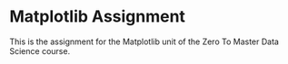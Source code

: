 # Matplotlib Assignment

This is the assignment for the Matplotlib unit of the Zero To Master Data Science course.